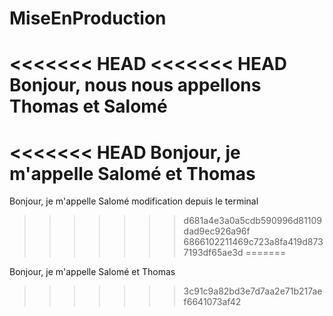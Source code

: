 # MiseEnProduction
<<<<<<< HEAD
<<<<<<< HEAD
Bonjour, nous nous appellons Thomas et Salomé
=======
<<<<<<< HEAD
Bonjour, je m'appelle Salomé et Thomas
=======
Bonjour, je m'appelle Salomé
modification depuis le terminal
>>>>>>> d681a4e3a0a5cdb590996d81109dad9ec926a96f
>>>>>>> 6866102211469c723a8fa419d8737193df65ae3d
=======

Bonjour, je m'appelle Salomé et Thomas

>>>>>>> 3c91c9a82bd3e7d7aa2e71b217aef6641073af42
